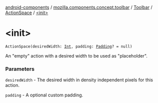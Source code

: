 [android-components](../../../index.md) / [mozilla.components.concept.toolbar](../../index.md) / [Toolbar](../index.md) / [ActionSpace](index.md) / [&lt;init&gt;](./-init-.md)

# &lt;init&gt;

`ActionSpace(desiredWidth: `[`Int`](https://kotlinlang.org/api/latest/jvm/stdlib/kotlin/-int/index.html)`, padding: `[`Padding`](../../../mozilla.components.support.base.android/-padding/index.md)`? = null)`

An "empty" action with a desired width to be used as "placeholder".

### Parameters

`desiredWidth` - The desired width in density independent pixels for this action.

`padding` - A optional custom padding.